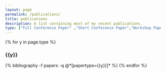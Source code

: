 ```yaml
---
layout: page
permalink: /publications/
title: publications
description: A list containing most of my recent publications.
type: ["Full Conference Paper" ,"Short Conference Paper","Workshop Paper","Poster" ]
---
```


{% for y in page.type %}
  <h3>{{y}}</h3>
  {% bibliography -f papers -q @*[papertype={{y}}]* %}
{% endfor %}